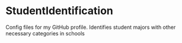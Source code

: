 # StudentIdentification
Config files for my GitHub profile.
Identifies student majors with other necessary categories in schools
